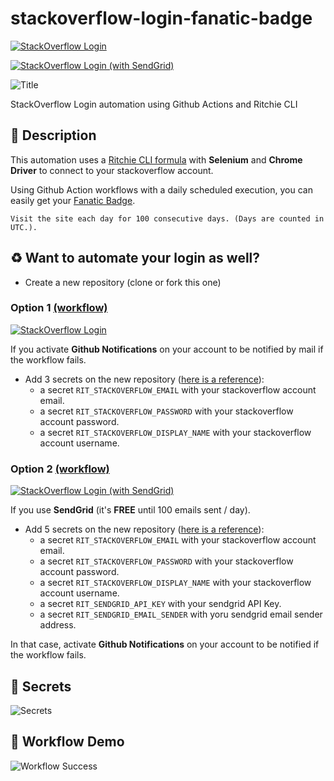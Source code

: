 # stackoverflow-login-fanatic-badge

[![StackOverflow Login](https://github.com/GuillaumeFalourd/stackoverflow-login-fanatic-badge/actions/workflows/1-stackoverflow-login.yml/badge.svg)](https://github.com/GuillaumeFalourd/stackoverflow-login-fanatic-badge/actions/workflows/1-stackoverflow-login.yml)

[![StackOverflow Login (with SendGrid)](https://github.com/GuillaumeFalourd/stackoverflow-login-fanatic-badge/actions/workflows/2-stackoverflow-login.yml/badge.svg)](https://github.com/GuillaumeFalourd/stackoverflow-login-fanatic-badge/actions/workflows/2-stackoverflow-login.yml)

![Title](https://user-images.githubusercontent.com/22433243/113904008-f757ef80-97a7-11eb-8fff-a395168a2198.png)

StackOverflow Login automation using Github Actions and Ritchie CLI

## 📝 Description

This automation uses a [Ritchie CLI formula](https://github.com/GuillaumeFalourd/formulas-python/tree/master/stackoverflow/login) with **Selenium** and **Chrome Driver** to connect to your stackoverflow account.

Using Github Action workflows with a daily scheduled execution, you can easily get your [Fanatic Badge](https://stackoverflow.com/help/badges/83/fanatic).

```Visit the site each day for 100 consecutive days. (Days are counted in UTC.).```

## ♻️ Want to automate your login as well?

- Create a new repository (clone or fork this one)

### Option 1 [(workflow)](https://github.com/GuillaumeFalourd/stackoverflow-login-fanatic-badge/blob/main/.github/workflows/1-stackoverflow-login.yml)

[![StackOverflow Login](https://github.com/GuillaumeFalourd/stackoverflow-login-fanatic-badge/actions/workflows/1-stackoverflow-login.yml/badge.svg)](https://github.com/GuillaumeFalourd/stackoverflow-login-fanatic-badge/actions/workflows/1-stackoverflow-login.yml)

If you activate **Github Notifications** on your account to be notified by mail if the workflow fails.

- Add 3 secrets on the new repository ([here is a reference](https://docs.github.com/en/actions/reference/encrypted-secrets)):
  - a secret `RIT_STACKOVERFLOW_EMAIL` with your stackoverflow account email.
  - a secret `RIT_STACKOVERFLOW_PASSWORD` with your stackoverflow account password.
  - a secret `RIT_STACKOVERFLOW_DISPLAY_NAME`  with your stackoverflow account username.

### Option 2 [(workflow)](https://github.com/GuillaumeFalourd/stackoverflow-login-fanatic-badge/blob/main/.github/workflows/2-stackoverflow-login.yml)


[![StackOverflow Login (with SendGrid)](https://github.com/GuillaumeFalourd/stackoverflow-login-fanatic-badge/actions/workflows/2-stackoverflow-login.yml/badge.svg)](https://github.com/GuillaumeFalourd/stackoverflow-login-fanatic-badge/actions/workflows/2-stackoverflow-login.yml)

If you use **SendGrid** (it's **FREE** until 100 emails sent / day).

- Add 5 secrets on the new repository ([here is a reference](https://docs.github.com/en/actions/reference/encrypted-secrets)):
  - a secret `RIT_STACKOVERFLOW_EMAIL` with your stackoverflow account email.
  - a secret `RIT_STACKOVERFLOW_PASSWORD` with your stackoverflow account password.
  - a secret `RIT_STACKOVERFLOW_DISPLAY_NAME`  with your stackoverflow account username.
  - a secret `RIT_SENDGRID_API_KEY` with your sendgrid API Key.
  - a secret `RIT_SENDGRID_EMAIL_SENDER` with yoru sendgrid email sender address.

In that case, activate **Github Notifications** on your account to be notified if the workflow fails.

## 🔐 Secrets

![Secrets](https://user-images.githubusercontent.com/22433243/113908102-8cf57e00-97ac-11eb-9c94-98ec0a7a2652.png)

## 🔁 Workflow Demo

![Workflow Success](https://user-images.githubusercontent.com/22433243/113888519-cde39780-9798-11eb-89bf-9a7518470242.png)
